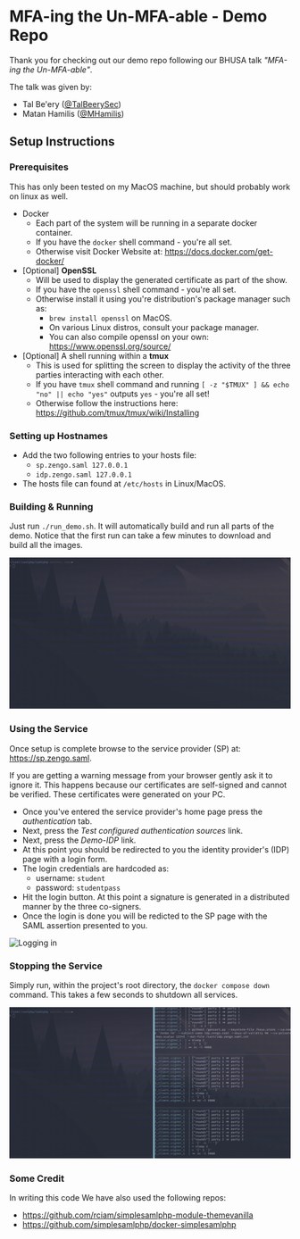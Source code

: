 # MFA-ing the Un-MFA-able - Demo Repo
Thank you for checking out our demo repo following our BHUSA talk *"MFA-ing the Un-MFA-able"*.

The talk was given by:
- Tal Be'ery ([@TalBeerySec](https://twitter.com/TalBeerySec))
- Matan Hamilis ([@MHamilis](https://twitter.com/MHamilis))

## Setup Instructions
### Prerequisites
This has only been tested on my MacOS machine, but should probably work on linux as well.

- Docker
    - Each part of the system will be running in a separate docker container.
    - If you have the `docker` shell command - you're all set.
    - Otherwise visit Docker Website at: https://docs.docker.com/get-docker/
- [Optional] **OpenSSL**
    - Will be used to display the generated certificate as part of the show.
    - If you have the `openssl` shell command - you're all set.
    - Otherwise install it using you're distribution's package manager such as:
        - `brew install openssl` on MacOS.
        - On various Linux distros, consult your package manager.
        - You can also compile openssl on your own: https://www.openssl.org/source/
- [Optional] A shell running within a **tmux**
    - This is used for splitting the screen to display the activity of the three parties interacting with each other.
    - If you have `tmux` shell command and running `[ -z "$TMUX" ] && echo "no" || echo "yes"` outputs `yes` - you're all set!
    - Otherwise follow the instructions here: https://github.com/tmux/tmux/wiki/Installing

### Setting up Hostnames
- Add the two following entries to your hosts file:
    - `sp.zengo.saml 127.0.0.1`
    - `idp.zengo.saml 127.0.0.1`
- The hosts file can found at `/etc/hosts` in Linux/MacOS.


### Building & Running
Just run `./run_demo.sh`.
It will automatically build and run all parts of the demo. 
Notice that the first run can take a few minutes to download and build all the images.

![](./demo_gifs/starting_up.gif "Starting up the service")

### Using the Service
Once setup is complete browse to the service provider (SP) at: https://sp.zengo.saml.

If you are getting a warning message from your browser gently ask it to ignore it. 
This happens because our certificates are self-signed and cannot be verified. 
These certificates were generated on your PC.

- Once you've entered the service provider's home page press the *authentication* tab.
- Next, press the *Test configured authentication sources* link.
- Next, press the *Demo-IDP* link.
- At this point you should be redirected to you the identity provider's (IDP) page with a login form.
- The login credentials are hardcoded as:
    - username: `student`
    - password: `studentpass`
- Hit the login button. At this point a signature is generated in a distributed manner by the three co-signers.
- Once the login is done you will be redicted to the SP page with the SAML assertion presented to you.

![](./demo_gifs/logging_in.gif "Logging in")


### Stopping the Service
Simply run, within the project's root directory, the `docker compose down` command.
This takes a few seconds to shutdown all services.

![](./demo_gifs/tearing_down.gif "Tearing down the service")

### Some Credit
In writing this code We have also used the following repos:
- https://github.com/rciam/simplesamlphp-module-themevanilla
- https://github.com/simplesamlphp/docker-simplesamlphp
